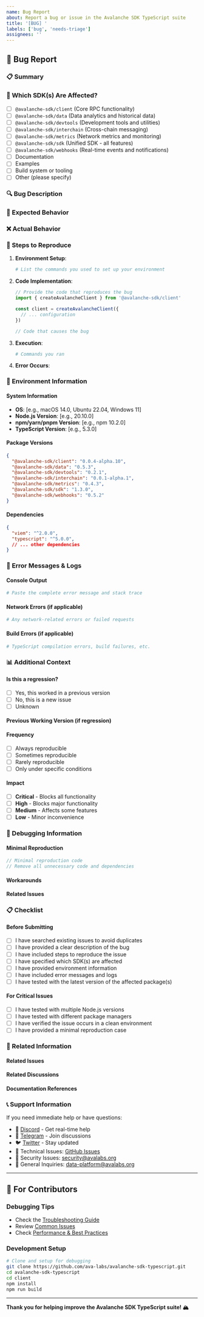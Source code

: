 ```yaml
---
name: Bug Report
about: Report a bug or issue in the Avalanche SDK TypeScript suite
title: '[BUG] '
labels: ['bug', 'needs-triage']
assignees: ''
---
```


## 🐛 Bug Report

### 📋 Summary
<!-- Provide a clear and concise description of the bug -->

### 🎯 Which SDK(s) Are Affected?
<!-- Check all that apply -->

- [ ] `@avalanche-sdk/client` (Core RPC functionality)
- [ ] `@avalanche-sdk/data` (Data analytics and historical data)
- [ ] `@avalanche-sdk/devtools` (Development tools and utilities)
- [ ] `@avalanche-sdk/interchain` (Cross-chain messaging)
- [ ] `@avalanche-sdk/metrics` (Network metrics and monitoring)
- [ ] `@avalanche-sdk/sdk` (Unified SDK - all features)
- [ ] `@avalanche-sdk/webhooks` (Real-time events and notifications)
- [ ] Documentation
- [ ] Examples
- [ ] Build system or tooling
- [ ] Other (please specify)

### 🔍 Bug Description
<!-- Describe the bug in detail. What happened? What did you expect to happen? -->

### 🎯 Expected Behavior
<!-- Describe what you expected to happen -->

### ❌ Actual Behavior
<!-- Describe what actually happened -->

### 📱 Steps to Reproduce
<!-- Provide detailed steps to reproduce the bug -->

1. **Environment Setup**:
   ```bash
   # List the commands you used to set up your environment
   ```

2. **Code Implementation**:
   ```typescript
   // Provide the code that reproduces the bug
   import { createAvalancheClient } from '@avalanche-sdk/client'
   
   const client = createAvalancheClient({
     // ... configuration
   })
   
   // Code that causes the bug
   ```

3. **Execution**:
   ```bash
   # Commands you ran
   ```

4. **Error Occurs**: 
   <!-- Describe when and how the error occurs -->

### 🔧 Environment Information

#### System Information
- **OS**: [e.g., macOS 14.0, Ubuntu 22.04, Windows 11]
- **Node.js Version**: [e.g., 20.10.0]
- **npm/yarn/pnpm Version**: [e.g., npm 10.2.0]
- **TypeScript Version**: [e.g., 5.3.0]

#### Package Versions
<!-- List the exact versions of the affected packages -->

```json
{
  "@avalanche-sdk/client": "0.0.4-alpha.10",
  "@avalanche-sdk/data": "0.5.3",
  "@avalanche-sdk/devtools": "0.2.1",
  "@avalanche-sdk/interchain": "0.0.1-alpha.1",
  "@avalanche-sdk/metrics": "0.4.3",
  "@avalanche-sdk/sdk": "1.3.0",
  "@avalanche-sdk/webhooks": "0.5.2"
}
```

#### Dependencies
<!-- List relevant dependencies that might be related to the issue -->

```json
{
  "viem": "^2.0.0",
  "typescript": "^5.0.0",
  // ... other dependencies
}
```

### 🚨 Error Messages & Logs

#### Console Output
```bash
# Paste the complete error message and stack trace
```

#### Network Errors (if applicable)
```bash
# Any network-related errors or failed requests
```

#### Build Errors (if applicable)
```bash
# TypeScript compilation errors, build failures, etc.
```

### 📊 Additional Context

#### Is this a regression?
- [ ] Yes, this worked in a previous version
- [ ] No, this is a new issue
- [ ] Unknown

#### Previous Working Version (if regression)
<!-- If this is a regression, specify the last working version -->

#### Frequency
- [ ] Always reproducible
- [ ] Sometimes reproducible
- [ ] Rarely reproducible
- [ ] Only under specific conditions

#### Impact
- [ ] **Critical** - Blocks all functionality
- [ ] **High** - Blocks major functionality
- [ ] **Medium** - Affects some features
- [ ] **Low** - Minor inconvenience

### 🧪 Debugging Information

#### Minimal Reproduction
<!-- Provide a minimal code example that reproduces the issue -->

```typescript
// Minimal reproduction code
// Remove all unnecessary code and dependencies
```

#### Workarounds
<!-- Are there any workarounds or temporary fixes you've found? -->

#### Related Issues
<!-- Have you found any similar issues? -->

### 📋 Checklist

#### Before Submitting
- [ ] I have searched existing issues to avoid duplicates
- [ ] I have provided a clear description of the bug
- [ ] I have included steps to reproduce the issue
- [ ] I have specified which SDK(s) are affected
- [ ] I have provided environment information
- [ ] I have included error messages and logs
- [ ] I have tested with the latest version of the affected package(s)

#### For Critical Issues
- [ ] I have tested with multiple Node.js versions
- [ ] I have tested with different package managers
- [ ] I have verified the issue occurs in a clean environment
- [ ] I have provided a minimal reproduction case

### 🔗 Related Information

#### Related Issues
<!-- Link to any related issues -->

#### Related Discussions
<!-- Link to any related discussions or forum posts -->

#### Documentation References
<!-- Link to relevant documentation sections -->

### 📞 Support Information

If you need immediate help or have questions:

- 💬 [Discord](https://discord.gg/avax) - Get real-time help
- 📱 [Telegram](https://t.me/+KDajA4iToKY2ZjBk) - Join discussions
- 🐦 [Twitter](https://x.com/AvaxDevelopers) - Stay updated
- 📧 Technical Issues: [GitHub Issues](https://github.com/ava-labs/avalanche-sdk-typescript/issues)
- 📧 Security Issues: security@avalabs.org
- 📧 General Inquiries: data-platform@avalabs.org

---

## 🔧 For Contributors

### Debugging Tips
- Check the [Troubleshooting Guide](https://github.com/ava-labs/avalanche-sdk-typescript#troubleshooting)
- Review [Common Issues](https://github.com/ava-labs/avalanche-sdk-typescript#common-issues)
- Check [Performance & Best Practices](https://github.com/ava-labs/avalanche-sdk-typescript#performance--best-practices)

### Development Setup
```bash
# Clone and setup for debugging
git clone https://github.com/ava-labs/avalanche-sdk-typescript.git
cd avalanche-sdk-typescript
cd client
npm install
npm run build
```

---

**Thank you for helping improve the Avalanche SDK TypeScript suite! 🏔️** 